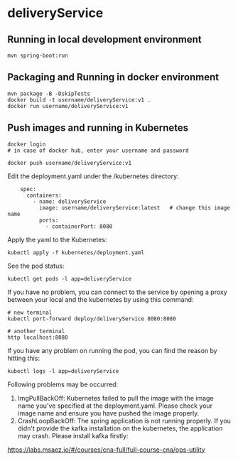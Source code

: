 # deliveryService

## Running in local development environment

```
mvn spring-boot:run
```

## Packaging and Running in docker environment

```
mvn package -B -DskipTests
docker build -t username/deliveryService:v1 .
docker run username/deliveryService:v1
```

## Push images and running in Kubernetes

```
docker login 
# in case of docker hub, enter your username and password

docker push username/deliveryService:v1
```

Edit the deployment.yaml under the /kubernetes directory:
```
    spec:
      containers:
        - name: deliveryService
          image: username/deliveryService:latest   # change this image name
          ports:
            - containerPort: 8080

```

Apply the yaml to the Kubernetes:
```
kubectl apply -f kubernetes/deployment.yaml
```

See the pod status:
```
kubectl get pods -l app=deliveryService
```

If you have no problem, you can connect to the service by opening a proxy between your local and the kubernetes by using this command:
```
# new terminal
kubectl port-forward deploy/deliveryService 8080:8080

# another terminal
http localhost:8080
```

If you have any problem on running the pod, you can find the reason by hitting this:
```
kubectl logs -l app=deliveryService
```

Following problems may be occurred:

1. ImgPullBackOff:  Kubernetes failed to pull the image with the image name you've specified at the deployment.yaml. Please check your image name and ensure you have pushed the image properly.
1. CrashLoopBackOff: The spring application is not running properly. If you didn't provide the kafka installation on the kubernetes, the application may crash. Please install kafka firstly:

https://labs.msaez.io/#/courses/cna-full/full-course-cna/ops-utility

